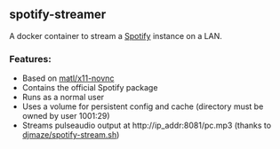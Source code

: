 ## **spotify-streamer**

A docker container to stream a [Spotify](https://www.spotify.com) instance on a LAN.

### **Features:**

* Based on [matl/x11-novnc](https://hub.docker.com/r/matl/x11-novnc/)
* Contains the official Spotify package
* Runs as a normal user
* Uses a volume for persistent config and cache (directory must be owned by user 1001:29)
* Streams pulseaudio output at http://ip_addr:8081/pc.mp3 (thanks to [djmaze/spotify-stream.sh](https://gist.github.com/djmaze/5234008))
